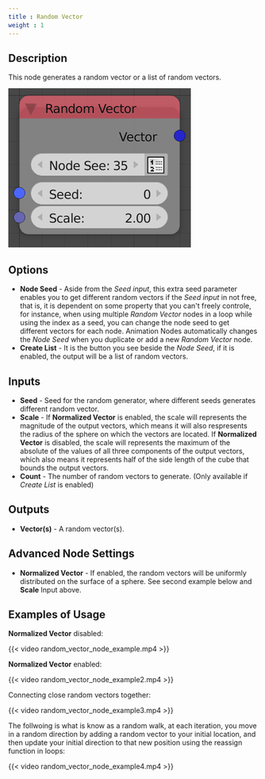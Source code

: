 ```yaml
---
title : Random Vector
weight : 1
---
```


## Description

This node generates a random vector or a list of random vectors.

![image](random_vector_node.png)

## Options

  - **Node Seed** - Aside from the *Seed input*, this extra seed
    parameter enables you to get different random vectors if the *Seed
    input* in not free, that is, it is dependent on some property that
    you can't freely controle, for instance, when using multiple *Random
    Vector* nodes in a loop while using the index as a seed, you can
    change the node seed to get different vectors for each node.
    Animation Nodes automatically changes the *Node Seed* when you
    duplicate or add a new *Random Vector* node.
  - **Create List** - It is the button you see beside the *Node Seed*,
    if it is enabled, the output will be a list of random vectors.

## Inputs

  - **Seed** - Seed for the random generator, where different seeds
    generates different random vector.
  - **Scale** - If **Normalized Vector** is enabled, the scale will
    represents the magnitude of the output vectors, which means it will
    also respresents the radius of the sphere on which the vectors are
    located. If **Normalized Vector** is disabled, the scale will
    represents the maximum of the absolute of the values of all three
    components of the output vectors, which also means it represents
    half of the side length of the cube that bounds the output vectors.
  - **Count** - The number of random vectors to generate. (Only
    available if *Create List* is enabled)

## Outputs

  - **Vector(s)** - A random vector(s).

## Advanced Node Settings

  - **Normalized Vector** - If enabled, the random vectors will be
    uniformly distributed on the surface of a sphere. See second example
    below and **Scale** Input above.

## Examples of Usage

**Normalized Vector** disabled:

{{< video random_vector_node_example.mp4 >}}

**Normalized Vector** enabled:

{{< video random_vector_node_example2.mp4 >}}

Connecting close random vectors together:

{{< video random_vector_node_example3.mp4 >}}

The follwoing is what is know as a random walk, at each iteration, you
move in a random direction by adding a random vector to your initial
location, and then update your initial direction to that new position
using the reassign function in loops:

{{< video random_vector_node_example4.mp4 >}}

